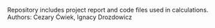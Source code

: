 Repository includes project report and code files used in calculations.
Authors: Cezary Ćwiek, Ignacy Drozdowicz

